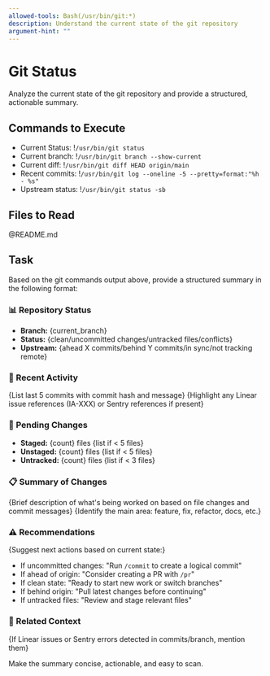 ```yaml
---
allowed-tools: Bash(/usr/bin/git:*)
description: Understand the current state of the git repository
argument-hint: ""
---
```


# Git Status

Analyze the current state of the git repository and provide a structured, actionable summary.

## Commands to Execute

- Current Status: !`/usr/bin/git status`
- Current branch: !`/usr/bin/git branch --show-current`
- Current diff: !`/usr/bin/git diff HEAD origin/main`
- Recent commits: !`/usr/bin/git log --oneline -5 --pretty=format:"%h - %s"`
- Upstream status: !`/usr/bin/git status -sb`

## Files to Read
@README.md

## Task

Based on the git commands output above, provide a structured summary in the following format:

### 📊 Repository Status
- **Branch:** {current_branch}
- **Status:** {clean/uncommitted changes/untracked files/conflicts}
- **Upstream:** {ahead X commits/behind Y commits/in sync/not tracking remote}

### 📝 Recent Activity
{List last 5 commits with commit hash and message}
{Highlight any Linear issue references (IA-XXX) or Sentry references if present}

### 🔄 Pending Changes
- **Staged:** {count} files {list if < 5 files}
- **Unstaged:** {count} files {list if < 5 files}
- **Untracked:** {count} files {list if < 3 files}

### 📋 Summary of Changes
{Brief description of what's being worked on based on file changes and commit messages}
{Identify the main area: feature, fix, refactor, docs, etc.}

### ⚠️ Recommendations
{Suggest next actions based on current state:}
- If uncommitted changes: "Run `/commit` to create a logical commit"
- If ahead of origin: "Consider creating a PR with `/pr`"
- If clean state: "Ready to start new work or switch branches"
- If behind origin: "Pull latest changes before continuing"
- If untracked files: "Review and stage relevant files"

### 🔗 Related Context
{If Linear issues or Sentry errors detected in commits/branch, mention them}

Make the summary concise, actionable, and easy to scan.
